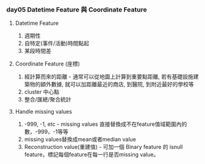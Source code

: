 ### day05 Datetime Feature 與 Coordinate Feature

1. Datetime Feature
    1. 週期性
    2. 自特定(事件/活動)時間點起
    3. 某段時間差

2. Coordinate Feature (座標)
    1. 經計算而來的距離 - 通常可以從地圖上計算到重要點距離, 若有基礎設施建築物的額外數據, 就可以加距離最近的商店, 到醫院, 到附近最好的學校等
    2. cluster 中心點
    3. 整合/匯總/聚合統計

3. Handle missing values
    1. -999, -1, etc - missing values 直接替換成不在feature值域範圍內的數，-999，-1等等
    2. missing values替換成mean或者median value
    3. Reconstruction value(重建值) - 可加一個 Binary feature 的 isnull feature，標記每個feature在每一行是否missing value。